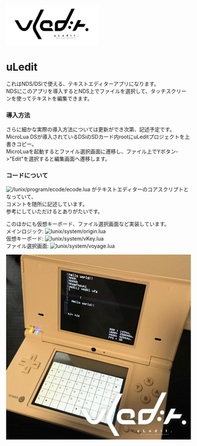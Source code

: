 <img src="https://raw.githubusercontent.com/737c/uLedit/refs/heads/main/ergegrth.png" width="50%" height="50%">  

# uLedit  
  
これはNDS/DSiで使える、テキストエディターアプリになります。  
NDSにこのアプリを導入するとNDS上でファイルを選択して、タッチスクリーンを使ってテキストを編集できます。  

### 導入方法
さらに細かな実際の導入方法については更新ができ次第、記述予定です。  
MicroLua DSが導入されているDSiのSDカード内rootにuLeditプロジェクトを上書きコピー。  
MicroLuaを起動するとファイル選択画面に遷移し、ファイル上でYボタン->"Edit"を選択すると編集画面へ遷移します。  

### コードについて
![/lunix/program/ecode/ecode.lua](https://github.com/737c/uLedit/blob/main/lunix/program/ecode/ecode.lua) がテキストエディターのコアスクリプトとなっていて、  
コメントを随所に記述しています。  
参考にしていただけるとありがたいです。  

このほかにも仮想キーボード、ファイル選択画面など実装しています。  
メインロジック: ![lunix/system/origin.lua](https://github.com/737c/uLedit/blob/main/lunix/system/origin.lua)  
仮想キーボード: ![lunix/system/vKey.lua](https://github.com/737c/uLedit/blob/main/lunix/system/vKey.lua)  
ファイル選択画面: ![lunix/system/voyage.lua](https://github.com/737c/uLedit/blob/main/lunix/system/voyage.lua)  

![NDS テキスト編集画面](https://raw.githubusercontent.com/737c/uLedit/refs/heads/main/DSC_1687-3e.jpg)  

